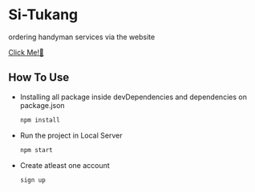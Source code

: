 # Si-Tukang
ordering handyman services via the website

[Click Me!👋](https://si-tukang.herokuapp.com/)

## How To Use
* Installing all package inside devDependencies and dependencies on package.json

   ```sh
   npm install
   ```
* Run the project in Local Server

   ```sh
   npm start
   ```
* Create atleast one account

   ```sh
   sign up
   ```
